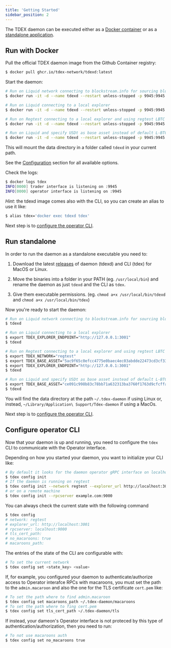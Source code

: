 ```yaml
---
title: 'Getting Started'
sidebar_position: 2
---
```


The TDEX daemon can be executed either as a [Docker container](#run-with-docker) or as a [standalone application](#run-standalone).

## Run with Docker

Pull the official TDEX daemon image from the Github Container registry:

```sh
$ docker pull ghcr.io/tdex-network/tdexd:latest
```

Start the daemon:

```sh
# Run on Liquid network connecting to blockstream.info for sourcing blockchain data
$ docker run -it -d --name tdexd --restart unless-stopped -p 9945:9945 -p 9000:9000 -v `pwd`/tdexd:/.tdex-daemon ghcr.io/tdex-network/tdexd:latest

# Run on Liquid connecting to a local explorer
$ docker run -it -d --name tdexd --restart unless-stopped -p 9945:9945 -p 9000:9000 -v `pwd`/tdexd:/.tdex-daemon -e TDEX_EXPLORER_ENDPOINT="http://127.0.0.1:3001" ghcr.io/tdex-network/tdexd:latest

# Run on Regtest connecting to a local explorer and using regtest LBTC asset hash.
$ docker run -it -d --name tdexd --restart unless-stopped -p 9945:9945 -p 9000:9000 -v `pwd`/tdexd:/.tdex-daemon -e TDEX_NETWORK="regtest" -e TDEX_BASE_ASSET="5ac9f65c0efcc4775e0baec4ec03abdde22473cd3cf33c0419ca290e0751b225" -e TDEX_EXPLORER_ENDPOINT="http://127.0.0.1:3001"  ghcr.io/tdex-network/tdexd:latest

# Run on Liquid and specify USDt as base asset instead of default L-BTC
$ docker run -it -d --name tdexd --restart unless-stopped -p 9945:9945 -p 9000:9000 -v `pwd`/tdexd:/.tdex-daemon -e TDEX_BASE_ASSET="ce091c998b83c78bb71a632313ba3760f1763d9cfcffae02258ffa9865a37bd2" ghcr.io/tdex-network/tdexd:latest
```

This will mount the data directory in a folder called `tdexd` in your current path.

See the [Configuration](overview.md#configuration) section for all available options.

Check the logs:

```sh
$ docker logs tdex
INFO[0000] trader interface is listening on :9945
INFO[0000] operator interface is listening on :9945
```

*Hint*: the tdexd image comes also with the CLI, so you can create an alias to use it like:

```sh
$ alias tdex='docker exec tdexd tdex'
```

Next step is to [configure the operator CLI](#configure-operator-cli).

## Run standalone

In order to run the daemon as a standalone executable you need to:

1. Download the latest [releases](https://github.com/tdex-network/tdex-daemon/releases) of daemon (tdexd) and CLI (tdex) for MacOS or Linux.

2. Move the binaries into a folder in your PATH (eg. `/usr/local/bin`) and rename the daemon as just `tdexd` and the CLI as `tdex`.

3. Give them executable permissions. (eg. `chmod a+x /usr/local/bin/tdexd` and `chmod a+x /usr/local/bin/tdex`)


Now you're ready to start the daemon:

```sh
# Run on Liquid network connecting to blockstream.info for sourcing blockchain data
$ tdexd

# Run on Liquid connecting to a local explorer
$ export TDEX_EXPLORER_ENDPOINT="http://127.0.0.1:3001"
$ tdexd

# Run on Regtest connecting to a local explorer and using regtest LBTC asset hash.
$ export TDEX_NETWORK="regtest"
$ export TDEX_BASE_ASSET="5ac9f65c0efcc4775e0baec4ec03abdde22473cd3cf33c0419ca290e0751b225"
$ export TDEX_EXPLORER_ENDPOINT="http://127.0.0.1:3001"
$ tdexd

# Run on Liquid and specify USDt as base asset instead of default L-BTC
$ export TDEX_BASE_ASSET="ce091c998b83c78bb71a632313ba3760f1763d9cfcffae02258ffa9865a37bd2"
$ tdexd
```

You will find the data directory at the path `~/.tdex-daemon` if using Linux or, instead, `~/Library/Application\ Support/Tdex-daemon` if using a MacOs.

Next step is to [configure the operator CLI](#configure-operator-cli).

<!-- Now you are ready to [deposit funds](setup_wallet.md) to create your first market and start accepting incoming trades. -->

## Configure operator CLI

Now that your daemon is up and running, you need to configure the `tdex` CLI to communicate with the Operator interface.

Depending on how you started your daemon, you want to initialize your CLI like:

```sh
# By default it looks for the daemon operator gRPC interface on localhost:9000
$ tdex config init
# If the daemon is running on regtest
$ tdex config init --network regtest --explorer_url http://localhost:3001
# or on a remote machine
$ tdex config init --rpcserver example.com:9000
```

You can always check the current state with the following command

```sh
$ tdex config
# network: regtest
# explorer_url: http://localhost:3001
# rpcserver: localhost:9000
# tls_cert_path:
# no_macaroons: true
# macaroons_path:
```

The entries of the state of the CLI are configurable with:

```sh
# To set the current network
$ tdex config set <state_key> <value>
```

If, for example, you configured your daemon to authenticate/authorize access to Operator interafce RPCs with macaroons, you must set the path to the `admin.macaroon` and also the one for the TLS certificate `cert.pem` like:

```sh
# To set the path where to find admin.macaroon
$ tdex config set macaroons_path ~/.tdex-daemon/macaroons
# To set the path where to fing cert.pem
$ tdex config set tls_cert_path ~/.tdex-daemon/tls
```

If instead, your dameon's Operator interface is not proteced by this type of authentication/authorization, then you need to run:

```sh
# To not use macaroons auth
$ tdex config set no_macaroons true
```